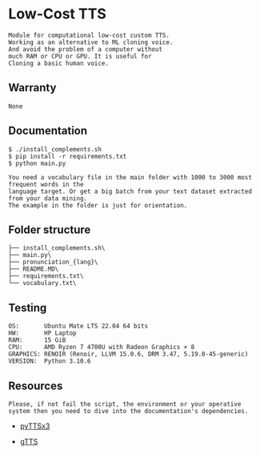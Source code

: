 # Low-Cost TTS

    Module for computational low-cost custom TTS.
    Working as an alternative to ML cloning voice. 
    And avoid the problem of a computer without
    much RAM or CPU or GPU. It is useful for
    Cloning a basic human voice. 

## Warranty

    None

## Documentation

    $ ./install_complements.sh
    $ pip install -r requirements.txt 
    $ python main.py

    You need a vocabulary file in the main folder with 1000 to 3000 most frequent words in the
    language target. Or get a big batch from your text dataset extracted from your data mining.
    The example in the folder is just for orientation.

## Folder structure

    ├── install_complements.sh\
    ├── main.py\
    ├── pronunciation_{lang}\
    ├── README.MD\
    ├── requirements.txt\
    └── vocabulary.txt\



## Testing
    
    OS:       Ubuntu Mate LTS 22.04 64 bits
    HW:       HP Laptop
    RAM:      15 GiB
    CPU:      AMD Ryzen 7 4700U with Radeon Graphics × 8 
    GRAPHICS: RENOIR (Renoir, LLVM 15.0.6, DRM 3.47, 5.19.0-45-generic)
    VERSION:  Python 3.10.6


## Resources


    Please, if not fail the script, the environment or your operative system then you need to dive into the documentation's dependencies.


- [pyTTSx3](https://github.com/nateshmbhat/pyttsx3)

- [gTTS](https://gtts.readthedocs.io/en/latest/)
